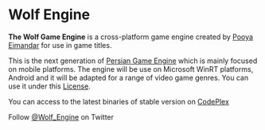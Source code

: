 Wolf Engine
===========

<p>
<strong>The Wolf Game Engine</strong> is a cross-platform game engine created by <a href="http://pooya-eimandar.azurewebsites.net/">Pooya Eimandar</a> for use in game titles.
<p>
This is the next generation of <a href="https://persianengine.codeplex.com/">Persian Game Engine</a> which is mainly focused on mobile platforms. The engine will be use on Microsoft WinRT platforms, Android and it will be adapted for a range of video game genres. You can use it under this <a href="https://github.com/PooyaEimandar/WolfEngine/blob/master/LICENSE">License</a>.
</p>
</p>
<p>You can access to the latest binaries of stable version on <a href="https://wolfengine.codeplex.com/">CodePlex</a></p>
<p>Follow <a href="https://twitter.com/wolf_engine">@Wolf_Engine</a> on Twitter</p>
